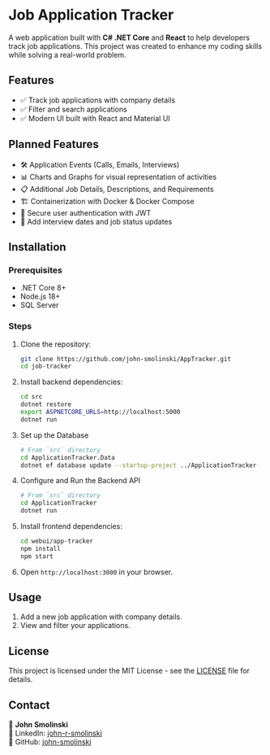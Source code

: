 # Job Application Tracker

A web application built with **C# .NET Core** and **React** to help developers track job applications. This project was created to enhance my coding skills while solving a real-world problem.

## Features
- ✅ Track job applications with company details
- ✅ Filter and search applications
- ✅ Modern UI built with React and Material UI

## Planned Features
- 🛠 Application Events (Calls, Emails, Interviews)
- 📊 Charts and Graphs for visual representation of activities
- 📋 Additional Job Details, Descriptions, and Requirements
- 🏗 Containerization with Docker & Docker Compose
- 🔐 Secure user authentication with JWT
- 📅 Add interview dates and job status updates

## Installation

### Prerequisites
- .NET Core 8+
- Node.js 18+
- SQL Server 

### Steps
1. Clone the repository:
   ```sh
   git clone https://github.com/john-smolinski/AppTracker.git
   cd job-tracker
   ```
2. Install backend dependencies:
   ```sh
   cd src
   dotnet restore
   export ASPNETCORE_URLS=http://localhost:5000
   dotnet run
   ```
3. Set up the Database  
   ```sh
   # From `src` directory  
   cd ApplicationTracker.Data  
   dotnet ef database update --startup-project ../ApplicationTracker  
   ```

4. Configure and Run the Backend API  
   ```sh
   # From `src` directory  
   cd ApplicationTracker  
   dotnet run  
   ```
   
5. Install frontend dependencies:
   ```sh
   cd webui/app-tracker
   npm install
   npm start
   ```
6. Open `http://localhost:3000` in your browser.

## Usage
1. Add a new job application with company details.
2. View and filter your applications.


## License
This project is licensed under the MIT License - see the [LICENSE](LICENSE) file for details.

## Contact
👤 **John Smolinski**   
🔗 LinkedIn: [john-r-smolinski](https://linkedin.com/in/john-r-smolinski)  
📂 GitHub: [john-smolinski](https://github.com/john-smolinski)
